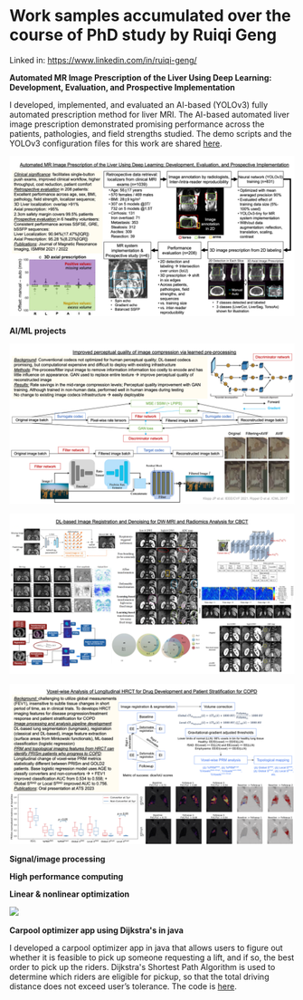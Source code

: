 # Work samples accumulated over the course of PhD study by Ruiqi Geng

Linked in: https://www.linkedin.com/in/ruiqi-geng/

**Automated MR Image Prescription of the Liver Using Deep Learning: Development, Evaluation, and Prospective Implementation**

I developed, implemented, and evaluated an AI-based (YOLOv3) fully automated prescription method for liver MRI. The AI-based automated liver image prescription demonstrated promising performance across the patients, pathologies, and field strengths studied. The demo scripts and the YOLOv3 configuration files for this work are shared [here](https://github.com/rgeng5/WorkSamples/blob/main/Liver_organ_detection/).

![alt text](https://github.com/rgeng5/WorkSamples/blob/main/Liver_organ_detection/Overview.png?raw=true)

**AI/ML projects**

![alt text](https://github.com/rgeng5/WorkSamples/blob/main/AI_ML_projects/GoogleProject_Overview.png?raw=true)

![alt text](https://github.com/rgeng5/WorkSamples/blob/main/AI_ML_projects/DL_Radiomics_overview.png?raw=true)

![alt text](https://github.com/rgeng5/WorkSamples/blob/main/AI_ML_projects/GenentechProject_Overview.png?raw=true)

**Signal/image processing**


**High performance computing**


**Linear & nonlinear optimization**

![](https://github.com/rgeng5/WorkSamples/blob/main/Optimization/Overview.gif)

**Carpool optimizer app using Dijkstra's in java**

I developed a carpool optimizer app in java that allows users to figure out whether it is feasible to pick up someone requesting a lift, and if so, the best order to pick up the riders. Dijkstra's Shortest Path Algorithm is used to determine which riders are eligible for pickup, so that the total driving distance does not exceed user’s tolerance. The code is [here](https://github.com/rgeng5/WorkSamples/blob/main/Carpool_optimizer_Dijkstras_java/).
